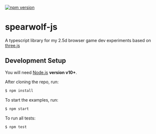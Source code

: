 [![npm version](https://badge.fury.io/js/spearwolf-js.svg)](https://badge.fury.io/js/spearwolf-js)

# spearwolf-js

A typescript library for my 2.5d browser game dev experiments based on [three.js](https://threejs.org/)

## Development Setup

You will need [Node.js](https://nodejs.org/) **version v10+**.

After cloning the repo, run:

```sh
$ npm install
```

To start the examples, run:

```sh
$ npm start
```

To run all tests:

```sh
$ npm test
```
